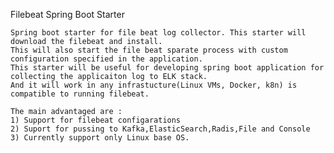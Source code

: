 	
Filebeat Spring Boot Starter

	Spring boot starter for file beat log collector. This starter will download the filebeat and install. 
	This will also start the file beat sparate process with custom configuration specified in the application.
	This starter will be useful for developing spring boot application for collecting the applicaiton log to ELK stack.
	And it will work in any infrastucture(Linux VMs, Docker, k8n) is compatible to running filebeat.
	
	The main advantaged are :
	1) Support for filebeat configarations 
	2) Suport for pussing to Kafka,ElasticSearch,Radis,File and Console
	3) Currently support only Linux base OS.
	
	
	  
	  
	
		
